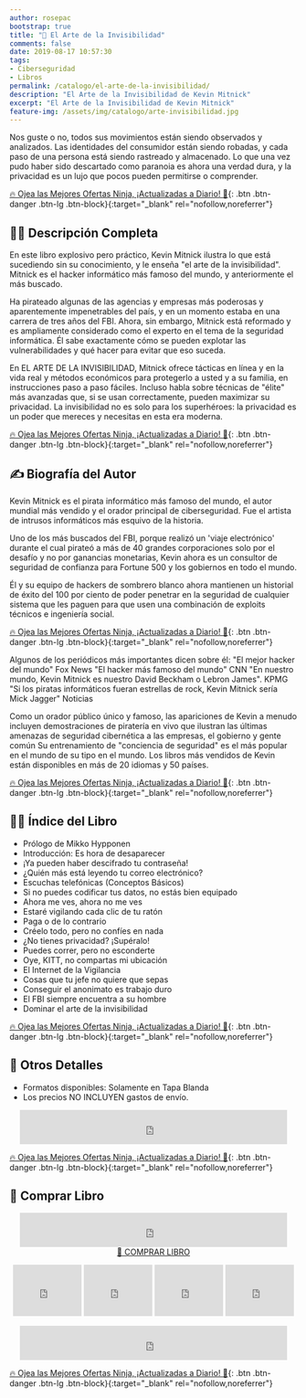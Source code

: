 ```yaml
---
author: rosepac
bootstrap: true
title: "🔐 El Arte de la Invisibilidad"
comments: false
date: 2019-08-17 10:57:30
tags:
- Ciberseguridad
- Libros
permalink: /catalogo/el-arte-de-la-invisibilidad/
description: "El Arte de la Invisibilidad de Kevin Mitnick"
excerpt: "El Arte de la Invisibilidad de Kevin Mitnick"
feature-img: /assets/img/catalogo/arte-invisibilidad.jpg
---
```


Nos guste o no, todos sus movimientos están siendo observados y analizados. Las identidades del consumidor están siendo robadas, y cada paso de una persona está siendo rastreado y almacenado. Lo que una vez pudo haber sido descartado como paranoia es ahora una verdad dura, y la privacidad es un lujo que pocos pueden permitirse o comprender.

[🔥 Ojea las Mejores Ofertas Ninja, ¡Actualizadas a Diario! 🎁](https://www.amazon.es/shop/cibercursos){: .btn .btn-danger .btn-lg .btn-block}{:target="_blank" rel="nofollow,noreferrer"}

## 🙋‍♀️ Descripción Completa

En este libro explosivo pero práctico, Kevin Mitnick ilustra lo que está sucediendo sin su conocimiento, y le enseña "el arte de la invisibilidad". Mitnick es el hacker informático más famoso del mundo, y anteriormente el más buscado. 

Ha pirateado algunas de las agencias y empresas más poderosas y aparentemente impenetrables del país, y en un momento estaba en una carrera de tres años del FBI. Ahora, sin embargo, Mitnick está reformado y es ampliamente considerado como el experto en el tema de la seguridad informática. Él sabe exactamente cómo se pueden explotar las vulnerabilidades y qué hacer para evitar que eso suceda.

En EL ARTE DE LA INVISIBILIDAD, Mitnick ofrece tácticas en línea y en la vida real y métodos económicos para protegerlo a usted y a su familia, en instrucciones paso a paso fáciles. Incluso habla sobre técnicas de "élite" más avanzadas que, si se usan correctamente, pueden maximizar su privacidad. La invisibilidad no es solo para los superhéroes: la privacidad es un poder que mereces y necesitas en esta era moderna. 

[🔥 Ojea las Mejores Ofertas Ninja, ¡Actualizadas a Diario! 🎁](https://www.amazon.es/shop/cibercursos){: .btn .btn-danger .btn-lg .btn-block}{:target="_blank" rel="nofollow,noreferrer"}

## ✍ Biografía del Autor

Kevin Mitnick es el pirata informático más famoso del mundo, el autor mundial más vendido y el orador principal de ciberseguridad. Fue el artista de intrusos informáticos más esquivo de la historia.

Uno de los más buscados del FBI, porque realizó un 'viaje electrónico' durante el cual pirateó a más de 40 grandes corporaciones solo por el desafío y no por ganancias monetarias, Kevin ahora es un consultor de seguridad de confianza para Fortune 500 y los gobiernos en todo el mundo.

Él y su equipo de hackers de sombrero blanco ahora mantienen un historial de éxito del 100 por ciento de poder penetrar en la seguridad de cualquier sistema que les paguen para que usen una combinación de exploits técnicos e ingeniería social.

[🔥 Ojea las Mejores Ofertas Ninja, ¡Actualizadas a Diario! 🎁](https://www.amazon.es/shop/cibercursos){: .btn .btn-danger .btn-lg .btn-block}{:target="_blank" rel="nofollow,noreferrer"}

Algunos de los periódicos más importantes dicen sobre él: 
"El mejor hacker del mundo" Fox News "El hacker más famoso del mundo" CNN "En nuestro mundo, Kevin Mitnick es nuestro David Beckham o Lebron James". KPMG "Si los piratas informáticos fueran estrellas de rock, Kevin Mitnick sería Mick Jagger" Noticias 

Como un orador público único y famoso, las apariciones de Kevin a menudo incluyen demostraciones de piratería en vivo que ilustran las últimas amenazas de seguridad cibernética a las empresas, el gobierno y gente común Su entrenamiento de "conciencia de seguridad" es el más popular en el mundo de su tipo en el mundo. Los libros más vendidos de Kevin están disponibles en más de 20 idiomas y 50 países.

[🔥 Ojea las Mejores Ofertas Ninja, ¡Actualizadas a Diario! 🎁](https://www.amazon.es/shop/cibercursos){: .btn .btn-danger .btn-lg .btn-block}{:target="_blank" rel="nofollow,noreferrer"}

## 🕵️‍♂️ Índice del Libro

- Prólogo de Mikko Hypponen
- Introducción: Es hora de desaparecer
- ¡Ya pueden haber descifrado tu contraseña!
- ¿Quién más está leyendo tu correo electrónico?
- Escuchas telefónicas (Conceptos Básicos)
- Si no puedes codificar tus datos, no estás bien equipado
- Ahora me ves, ahora no me ves
- Estaré vigilando cada clic de tu ratón
- Paga o de lo contrario
- Créelo todo, pero no confíes en nada
- ¿No tienes privacidad? ¡Supéralo!
- Puedes correr, pero no esconderte
- Oye, KITT, no compartas mi ubicación
- El Internet de la Vigilancia
- Cosas que tu jefe no quiere que sepas
- Conseguir el anonimato es trabajo duro
- El FBI siempre encuentra a su hombre
- Dominar el arte de la invisibilidad

[🔥 Ojea las Mejores Ofertas Ninja, ¡Actualizadas a Diario! 🎁](https://www.amazon.es/shop/cibercursos){: .btn .btn-danger .btn-lg .btn-block}{:target="_blank" rel="nofollow,noreferrer"}

## 📝 Otros Detalles

- Formatos disponibles: Solamente en Tapa Blanda
- Los precios NO INCLUYEN gastos de envío.

<center><iframe src="https://rcm-eu.amazon-adsystem.com/e/cm?o=30&p=48&l=ur1&category=premium&banner=1E7ZEBFW3E0G3W1WXZ82&f=ifr&linkID=36c6741f8667c2eb2286cb8ca0062ecb&t=ciberninjas07-21&tracking_id=ciberninjas07-21" width="468" height="60" scrolling="no" border="0" marginwidth="0" style="border:none;" frameborder="0"></iframe></center>

[🔥 Ojea las Mejores Ofertas Ninja, ¡Actualizadas a Diario! 🎁](https://www.amazon.es/shop/cibercursos){: .btn .btn-danger .btn-lg .btn-block}{:target="_blank" rel="nofollow,noreferrer"}

## 💖 Comprar Libro

<center><iframe src="https://rcm-eu.amazon-adsystem.com/e/cm?o=30&p=13&l=ur1&category=gift_certificates&banner=0YM2726C1ESR66Q7QG02&f=ifr&linkID=b74ea8b6b0434619f53785a367d3de3d&t=ciberninjas07-21&tracking_id=ciberninjas07-21" width="468" height="60" scrolling="no" border="0" marginwidth="0" style="border:none;" frameborder="0"></iframe></center>

<!-- <a href="https://leanpub.com/web-hacking-101-es" class="btn btn--light-outline btn--large">🛒 COMPRAR</a>-->
<center><a href="https://amzn.to/2KOZuCA" target="_blank" class="btn btn--warning btn--large" title="Comprar El Arte de la Invisibilidad | Ciberninjas">📓 COMPRAR LIBRO</a></center>

<p><center><iframe src="https://rcm-eu.amazon-adsystem.com/e/cm?o=30&p=20&l=ur1&category=kindle&banner=0K8KMRM0NM2Y5A191Z02&f=ifr&linkID=211f5ada1acf9b558138a9115015fccc&t=ciberninjas07-21&tracking_id=ciberninjas07-21" width="120" height="90" scrolling="no" border="0" marginwidth="0" style="border:none;" frameborder="0"></iframe> <iframe src="https://rcm-eu.amazon-adsystem.com/e/cm?o=30&p=20&l=ur1&category=kindle&banner=1MY6V4BGBKF24MPVQ382&f=ifr&linkID=bc72cdf8c85667d9cf8d99ac40b234cf&t=ciberninjas07-21&tracking_id=ciberninjas07-21" width="120" height="90" scrolling="no" border="0" marginwidth="0" style="border:none;" frameborder="0"></iframe> <iframe src="https://rcm-eu.amazon-adsystem.com/e/cm?o=30&p=20&l=ur1&category=fire_tablets&banner=09F0X29YE5A28P2Z02G2&f=ifr&linkID=99987810c2d699e6b1a4becf63ee659b&t=ciberninjas07-21&tracking_id=ciberninjas07-21" width="120" height="90" scrolling="no" border="0" marginwidth="0" style="border:none;" frameborder="0"></iframe> <iframe src="https://rcm-eu.amazon-adsystem.com/e/cm?o=30&p=20&l=ur1&category=kindle_oasis&banner=0NJNYNMJ9TB937AZFHG2&f=ifr&linkID=a42c1c2fd452f496c7105f18b28d8c61&t=ciberninjas07-21&tracking_id=ciberninjas07-21" width="120" height="90" scrolling="no" border="0" marginwidth="0" style="border:none;" frameborder="0"></iframe></center></p>
<center><iframe src="https://rcm-eu.amazon-adsystem.com/e/cm?o=30&p=13&l=ur1&category=kindlestore&banner=0P95N768FCV2P0732CG2&f=ifr&linkID=75656190f347ab8c55ea09e0b6f57418&t=ciberninjas07-21&tracking_id=ciberninjas07-21" width="468" height="60" scrolling="no" border="0" marginwidth="0" style="border:none;" frameborder="0"></iframe></center>

[🔥 Ojea las Mejores Ofertas Ninja, ¡Actualizadas a Diario! 🎁](https://www.amazon.es/shop/cibercursos){: .btn .btn-danger .btn-lg .btn-block}{:target="_blank" rel="nofollow,noreferrer"}